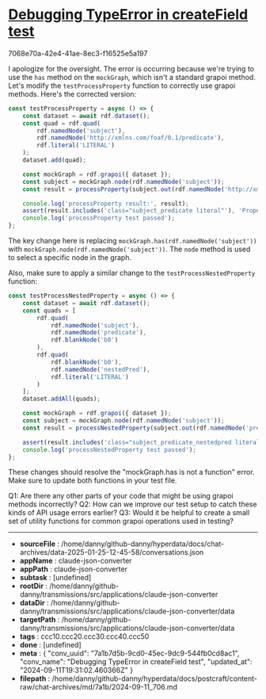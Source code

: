 # [Debugging TypeError in createField test](https://claude.ai/chat/7a1b7d5b-9cd0-45ec-9dc9-544fb0cd8ac1)

7068e70a-42e4-41ae-8ec3-f16525e5a197

 I apologize for the oversight. The error is occurring because we're trying to use the `has` method on the `mockGraph`, which isn't a standard grapoi method. Let's modify the `testProcessProperty` function to correctly use grapoi methods. Here's the corrected version:

```javascript
const testProcessProperty = async () => {
    const dataset = await rdf.dataset();
    const quad = rdf.quad(
        rdf.namedNode('subject'),
        rdf.namedNode('http://xmlns.com/foaf/0.1/predicate'),
        rdf.literal('LITERAL')
    );
    dataset.add(quad);

    const mockGraph = rdf.grapoi({ dataset });
    const subject = mockGraph.node(rdf.namedNode('subject'));
    const result = processProperty(subject.out(rdf.namedNode('http://xmlns.com/foaf/0.1/predicate')), ['subject']);

    console.log('processProperty result:', result);
    assert(result.includes('class="subject_predicate literal"'), 'Property should be processed correctly');
    console.log('processProperty test passed');
};
```

The key change here is replacing `mockGraph.has(rdf.namedNode('subject'))` with `mockGraph.node(rdf.namedNode('subject'))`. The `node` method is used to select a specific node in the graph.

Also, make sure to apply a similar change to the `testProcessNestedProperty` function:

```javascript
const testProcessNestedProperty = async () => {
    const dataset = await rdf.dataset();
    const quads = [
        rdf.quad(
            rdf.namedNode('subject'),
            rdf.namedNode('predicate'),
            rdf.blankNode('b0')
        ),
        rdf.quad(
            rdf.blankNode('b0'),
            rdf.namedNode('nestedPred'),
            rdf.literal('LITERAL')
        )
    ];
    dataset.addAll(quads);

    const mockGraph = rdf.grapoi({ dataset });
    const subject = mockGraph.node(rdf.namedNode('subject'));
    const result = processNestedProperty(subject.out(rdf.namedNode('predicate')), ['subject', 'predicate']);

    assert(result.includes('class="subject_predicate_nestedpred literal"'), 'Nested property should be processed correctly');
    console.log('processNestedProperty test passed');
};
```

These changes should resolve the "mockGraph.has is not a function" error. Make sure to update both functions in your test file.

Q1: Are there any other parts of your code that might be using grapoi methods incorrectly?
Q2: How can we improve our test setup to catch these kinds of API usage errors earlier?
Q3: Would it be helpful to create a small set of utility functions for common grapoi operations used in testing?

---

* **sourceFile** : /home/danny/github-danny/hyperdata/docs/chat-archives/data-2025-01-25-12-45-58/conversations.json
* **appName** : claude-json-converter
* **appPath** : claude-json-converter
* **subtask** : [undefined]
* **rootDir** : /home/danny/github-danny/transmissions/src/applications/claude-json-converter
* **dataDir** : /home/danny/github-danny/transmissions/src/applications/claude-json-converter/data
* **targetPath** : /home/danny/github-danny/transmissions/src/applications/claude-json-converter/data
* **tags** : ccc10.ccc20.ccc30.ccc40.ccc50
* **done** : [undefined]
* **meta** : {
  "conv_uuid": "7a1b7d5b-9cd0-45ec-9dc9-544fb0cd8ac1",
  "conv_name": "Debugging TypeError in createField test",
  "updated_at": "2024-09-11T19:31:02.460366Z"
}
* **filepath** : /home/danny/github-danny/hyperdata/docs/postcraft/content-raw/chat-archives/md/7a1b/2024-09-11_706.md
